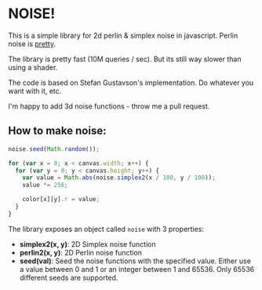 # NOISE!

This is a simple library for 2d perlin & simplex noise in javascript. Perlin noise is [pretty](https://dl.dropbox.com/u/2494815/perlin/index.html).

The library is pretty fast (10M queries / sec). But its still way slower than using a shader.

The code is based on Stefan Gustavson's implementation. Do whatever you want with it, etc.

I'm happy to add 3d noise functions - throw me a pull request.

## How to make noise:

```javascript
noise.seed(Math.random());

for (var x = 0; x < canvas.width; x++) {
  for (var y = 0; y < canvas.height; y++) {
    var value = Math.abs(noise.simplex2(x / 100, y / 100));
    value *= 256;

    color[x][y].r = value;
  }
}
```

The library exposes an object called `noise` with 3 properties:

- **simplex2(x, y)**: 2D Simplex noise function
- **perlin2(x, y)**: 2D Perlin noise function
- **seed(val)**: Seed the noise functions with the specified value. Either use a value between 0 and 1 or an integer between 1 and 65536. Only 65536 different seeds are supported.

